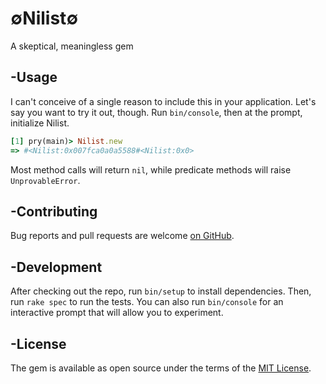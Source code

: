 # ∅Nilist∅

A skeptical, meaningless gem

## -Usage

I can't conceive of a single reason to include this in your application. Let's
say you want to try it out, though. Run `bin/console`, then at the prompt,
initialize Nilist.

```Ruby
[1] pry(main)> Nilist.new
=> #<Nilist:0x007fca0a0a5588#<Nilist:0x0>
```

Most method calls will return `nil`, while predicate methods will raise
`UnprovableError`.

## -Contributing

Bug reports and pull requests are welcome
[on GitHub](https://github.com/landongrindheim/nilist).


## -Development

After checking out the repo, run `bin/setup` to install dependencies. Then, run
`rake spec` to run the tests. You can also run `bin/console` for an interactive
prompt that will allow you to experiment.

## -License

The gem is available as open source under the terms of the
[MIT License](http://opensource.org/licenses/MIT).
